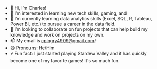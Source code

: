 - 👋 Hi, I’m Charles!
- 👀 I’m interested in learning new tech skills, gaming, and 
- 🌱 I’m currently learning data analytics skills (Excel, SQL, R, Tableau, Power BI, etc.) to pursue a career in the data field.
- 💞️ I’m looking to collaborate on fun projects that can help build my knowledge and work on projects on my own.
- 📫 My email is cpingry4909@gmail.com!
- 😄 Pronouns: He/Him
- ⚡ Fun fact: I just started playing Stardew Valley and it has quickly become one of my favorite games!  It's so much fun.

<!---
cpingry/cpingry is a ✨ special ✨ repository because its `README.md` (this file) appears on your GitHub profile.
You can click the Preview link to take a look at your changes.
--->
